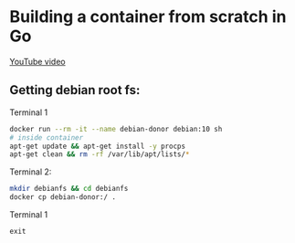 # Building a container from scratch in Go
[YouTube video](https://www.youtube.com/watch?v=_TsSmSu57Zo)

## Getting debian root fs:
Terminal 1
```bash
docker run --rm -it --name debian-donor debian:10 sh
# inside container
apt-get update && apt-get install -y procps
apt-get clean && rm -rf /var/lib/apt/lists/*
```

Terminal 2:
```bash
mkdir debianfs && cd debianfs
docker cp debian-donor:/ .
```

Terminal 1
```
exit
```

